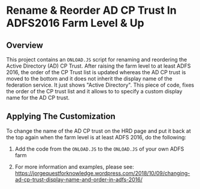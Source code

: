 # Rename & Reorder AD CP Trust In ADFS2016 Farm Level & Up

## Overview

This project contains an `ONLOAD.JS` script for renaming and reordering the Active Directory (AD) CP Trust. After raising the farm level to at least ADFS 2016, the order of the CP Trust list is updated whereas the AD CP trust is moved to the bottom and it does not inherit the display name of the federation service. It just shows "Active Directory". This piece of code, fixes the order of the CP trust list and it allows to to specify a custom display name for the AD CP trust.

## Applying The Customization

To change the name of the AD CP trust on the HRD page and put it back at the top again when the farm level is at least ADFS 2016, do the following: 

1. Add the code from the `ONLOAD.JS` to the `ONLOAD.JS` of your own ADFS farm

2. For more information and examples, please see: https://jorgequestforknowledge.wordpress.com/2018/10/09/changing-ad-cp-trust-display-name-and-order-in-adfs-2016/
